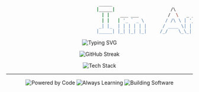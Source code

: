 
```bash 
                                   _____                                     
                                  |_____|                     /\             (_)
                                    | |    ___ ___           /  \   _ __ ___  _ _ __   ___
                                    | |   | '_ ` _ \        / /\ \ | '_ ` _ \| | '_ \ / _ \
                                   _| |_  | | | | | |      / ____ \| | | | | | | | | |  __/
                                  |_____| |_| |_| |_|     /_/    \_\_| |_| |_|_|_| |_|\___|
 ```
<div align="center">
<p align="center">
  <img src="https://readme-typing-svg.herokuapp.com?font=Courier+New&weight=500&size=22&pause=1000&color=FFFFFF&center=true&vCenter=true&width=435&lines=Full+Stack+Developer;Code+Enthusiast;Problem+Solver;Always+Learning" alt="Typing SVG" />
</p>

<p align="center"> 
<!--   <img src="https://github-readme-stats.vercel.app/api/top-langs/?username=amnabbouti&langs_count=8&layout=compact&theme=radical&hide_border=true&width=500&title_color=ffffff&text_color=ffffff&bg_color=0d1117&border_radius=15&align="center" alt="Top Languages"/>  -->
<img src="https://github-readme-streak-stats.herokuapp.com/?user=amnabbouti&theme=dark&hide_border=true&background=0d1117&stroke=ffffff&ring=4c78a8&fire=f28c38&currStreakLabel=ffffff" alt="GitHub Streak" /></p> 

<p align="center">
  <img src="https://skillicons.dev/icons?i=python,js,react,nodejs,docker,git,vscode,linux&theme=dark" alt="Tech Stack" />
</p>

---

<p align="center">
  <img src="https://img.shields.io/badge/_Powered_by-Code-00ff00?style=for-the-badge&logo=codeforces&logoColor=white&labelColor=0d1117&color=00ff00" alt="Powered by Code"/>
  <img src="https://img.shields.io/badge/_Always-Learning-ff6b6b?style=for-the-badge&logo=bookstack&logoColor=white&labelColor=0d1117&color=ff6b6b" alt="Always Learning"/>
  <img src="https://img.shields.io/badge/_Building-Software-ffd700?style=for-the-badge&logo=rocket&logoColor=white&labelColor=0d1117&color=ffd700" alt="Building Software"/>
</p>

</div>

<!--
**amnabbouti/amnabbouti** is a ✨ _special_ ✨ repository because its `README.md` (this file) appears on your GitHub profile.

Here are some ideas to get you started:

- 🔭 I’m currently working on ...
- 🌱 I’m currently learning ...
- 👯 I’m looking to collaborate on ...
- 🤔 I’m looking for help with ...
- 💬 Ask me about ...
- 📫 How to reach me: ...
- 😄 Pronouns: ...
- ⚡ Fun fact: ...
-->

